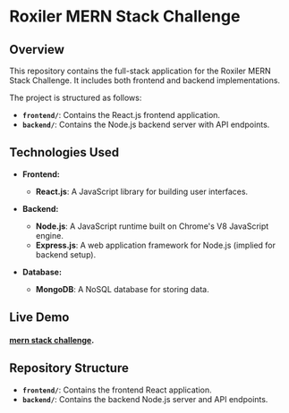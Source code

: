# Roxiler MERN Stack Challenge

## Overview

This repository contains the full-stack application for the Roxiler MERN Stack Challenge. It includes both frontend and backend implementations.

The project is structured as follows:

- **`frontend/`**: Contains the React.js frontend application.
- **`backend/`**: Contains the Node.js backend server with API endpoints.

## Technologies Used

- **Frontend:** 
  - **React.js**: A JavaScript library for building user interfaces.
  
- **Backend:** 
  - **Node.js**: A JavaScript runtime built on Chrome's V8 JavaScript engine.
  - **Express.js**: A web application framework for Node.js (implied for backend setup).
  
- **Database:** 
  - **MongoDB**: A NoSQL database for storing data.

## Live Demo

####  [mern stack challenge](https://roxiler-mern-stack-challenge.onrender.com).

## Repository Structure

- **`frontend/`**: Contains the frontend React application.
- **`backend/`**: Contains the backend Node.js server and API endpoints.
